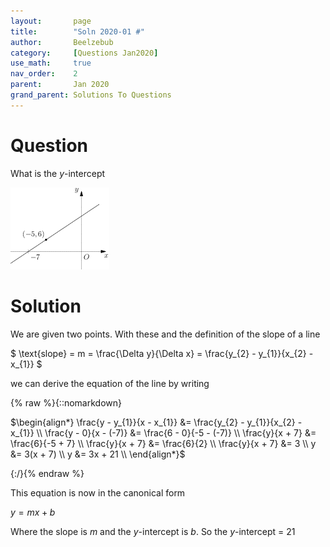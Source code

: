 ```yaml
---
layout:       page
title:        "Soln 2020-01 #"
author:       Beelzebub
category:     [Questions Jan2020]
use_math:     true
nav_order:    2
parent:       Jan 2020
grand_parent: Solutions To Questions
---
```


# Question

What is the $y$-intercept

![](/img/jan2020/graph1.png)

# Solution

We are given two points. With these and the definition of the slope of a line

$ \text{slope} = m = \frac{\Delta y}{\Delta x} = \frac{y_{2} - y_{1}}{x_{2} - x_{1}} $

we can derive the equation of the line by writing

{% raw %}{::nomarkdown}<div>
$\begin{align*}
 \frac{y - y_{1}}{x - x_{1}} &=  \frac{y_{2} - y_{1}}{x_{2} - x_{1}} \\
 \frac{y - 0}{x - (-7)} &=  \frac{6 - 0}{-5 - (-7)} \\
 \frac{y}{x + 7} &=  \frac{6}{-5 + 7} \\
 \frac{y}{x + 7} &=  \frac{6}{2} \\
 \frac{y}{x + 7} &=  3 \\
 y &=  3(x + 7) \\
 y &=  3x + 21 \\
\end{align*}$
</div>{:/}{% endraw %}

This equation is now in the canonical form

$y = mx + b$

Where the slope is $m$ and the $y$-intercept is $b$. So the $y$-intercept = $21$

